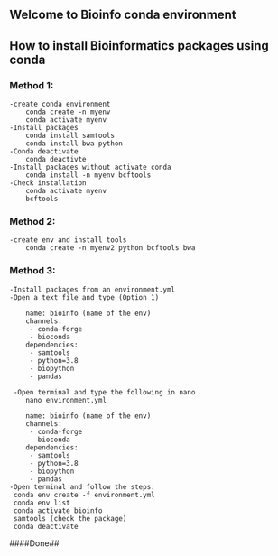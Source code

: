 ## Welcome to Bioinfo conda environment

## How to install Bioinformatics packages using conda
### Method 1:
	-create conda environment
		conda create -n myenv
		conda activate myenv
	-Install packages
		conda install samtools
		conda install bwa python
	-Conda deactivate
		conda deactivte
	-Install packages without activate conda
		conda install -n myenv bcftools
	-Check installation
		conda activate myenv
		bcftools
### Method 2:
	-create env and install tools
		conda create -n myenv2 python bcftools bwa
### Method 3:
	-Install packages from an environment.yml
	-Open a text file and type (Option 1)
	
		name: bioinfo (name of the env)
		channels:
		 - conda-forge
		 - bioconda
		dependencies:
		 - samtools
		 - python=3.8
		 - biopython
		 - pandas
		 
	 -Open terminal and type the following in nano
	  	nano environment.yml
	  
	   	name: bioinfo (name of the env)
		channels:
		 - conda-forge
		 - bioconda
		dependencies:
		 - samtools
		 - python=3.8
		 - biopython
		 - pandas
	-Open terminal and follow the steps:
	 conda env create -f environment.yml
	 conda env list
	 conda activate bioinfo
	 samtools (check the package)
	 conda deactivate
####Done##

